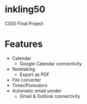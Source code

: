# inkling50
CS50 Final Project

# Features
- Calendar
  - Google Calendar connectivity
- Notetaking
  - Export as PDF
- File converter
- Timer/Pomodoro
- Automatic email sender
  - Gmail & Outlook connectivity
